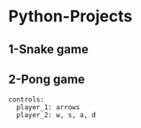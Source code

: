 # Python-Projects

## 1-Snake game
## 2-Pong game
    controls:
      player_1: arrows
      player_2: w, s, a, d
